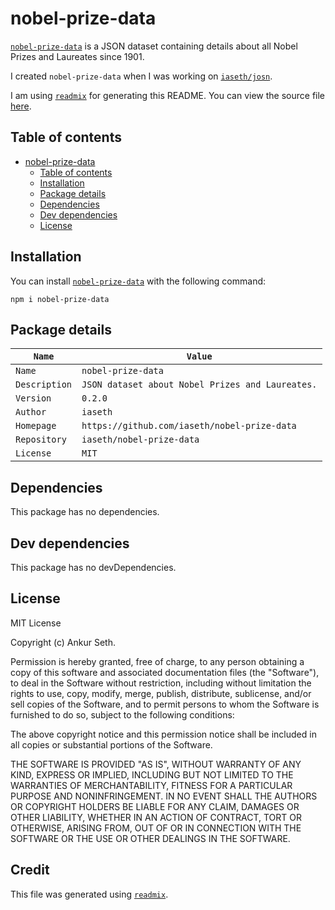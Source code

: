 
# nobel-prize-data
[`nobel-prize-data`](https://www.npmjs.com/package/nobel-prize-data) is a JSON dataset containing details about all Nobel Prizes and Laureates since 1901.

I created `nobel-prize-data` when I was working on [`iaseth/josn`](https://github.com/iaseth/josn).

I am using [`readmix`](https://github.com/iaseth/readmix) for generating this README.
You can view the source file [here](https://github.com/iaseth/nobel-prize-data/blob/master/README.md.rx).


## Table of contents
* [nobel-prize-data](#nobel-prize-data)
    * [Table of contents](#table-of-contents)
    * [Installation](#installation)
    * [Package details](#package-details)
    * [Dependencies](#dependencies)
    * [Dev dependencies](#dev-dependencies)
    * [License](#license)


## Installation
You can install [`nobel-prize-data`](https://www.npmjs.com/package/nobel-prize-data) with the following command:
```
npm i nobel-prize-data
```


## Package details
| `Name`        | `Value`                                          |
| ------------- | ------------------------------------------------ |
| `Name`        | `nobel-prize-data`                               |
| `Description` | `JSON dataset about Nobel Prizes and Laureates.` |
| `Version`     | `0.2.0`                                          |
| `Author`      | `iaseth`                                         |
| `Homepage`    | `https://github.com/iaseth/nobel-prize-data`     |
| `Repository`  | `iaseth/nobel-prize-data`                        |
| `License`     | `MIT`                                            |



## Dependencies
This package has no dependencies.


## Dev dependencies
This package has no devDependencies.


## License
MIT License

Copyright (c) Ankur Seth.

Permission is hereby granted, free of charge, to any person obtaining a copy
of this software and associated documentation files (the "Software"), to deal
in the Software without restriction, including without limitation the rights
to use, copy, modify, merge, publish, distribute, sublicense, and/or sell
copies of the Software, and to permit persons to whom the Software is
furnished to do so, subject to the following conditions:

The above copyright notice and this permission notice shall be included in all
copies or substantial portions of the Software.

THE SOFTWARE IS PROVIDED "AS IS", WITHOUT WARRANTY OF ANY KIND, EXPRESS OR
IMPLIED, INCLUDING BUT NOT LIMITED TO THE WARRANTIES OF MERCHANTABILITY,
FITNESS FOR A PARTICULAR PURPOSE AND NONINFRINGEMENT. IN NO EVENT SHALL THE
AUTHORS OR COPYRIGHT HOLDERS BE LIABLE FOR ANY CLAIM, DAMAGES OR OTHER
LIABILITY, WHETHER IN AN ACTION OF CONTRACT, TORT OR OTHERWISE, ARISING FROM,
OUT OF OR IN CONNECTION WITH THE SOFTWARE OR THE USE OR OTHER DEALINGS IN THE
SOFTWARE.


## Credit

This file was generated using [`readmix`](https://github.com/iaseth/readmix).



